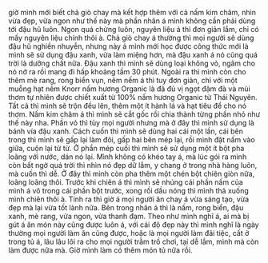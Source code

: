 giờ mình mới biết chả giò chay mà kết hợp thêm với cả nấm kim châm, nhìn vừa đẹp, vừa ngon như thế này mà phần nhân á mình không cần phải dùng tới đậu hũ luôn. Ngon quá chừng luôn, nguyên liệu á thì đơn giản lắm, chỉ có mấy nguyên liệu chính thôi à. Chả giò chay á thường thì mọi người sẽ dùng đậu hũ nghiền nhuyễn, nhưng này á mình mới học được công thức mới là mình sẽ sử dụng đậu xanh, vừa làm miệng hơn, mà đậu xanh á nó cũng quá trời là dưỡng chất nữa. Đậu xanh thì mình sẽ dùng loại không vỏ, ngâm cho nó nở ra rồi mang đi hấp khoảng tầm 30 phút. Ngoài ra thì mình còn cho thêm mè rang, rong biển vụn, nêm nếm á thì tuy đơn giản, chỉ với một muỗng hạt nêm Knorr nấm hương Organic là đã đủ vị ngọt đậm đà và mùi thơm tự nhiên được chiết xuất từ 100% nấm hương Organic từ Thái Nguyên. Tất cả thì mình sẽ trộn đều lên, thêm một ít hành lá và hạt tiêu để cho nó thơm. Nấm kim châm á thì mình sẽ cắt gốc rồi chia thành từng phần nhỏ như thế này nha. Phần vỏ thì tùy mọi người nhưng mà ở đây thì mình sử dụng là bánh vía đậu xanh. Cách cuốn thì mình sẽ dùng hai cái một lần, cái bên trong thì mình sẽ gấp lại làm đôi, gấp hai bên mép lại, rồi mình đặt nấm vào giữa, cuộn lại từ từ. Ở phần mép cuối thì mình sẽ sử dụng một ít bột pha loãng với nước, dán nó lại. Mình không có khéo tay á, mà lúc gói ra mình còn bất ngờ quá trời thì nhìn nó đẹp dữ lắm, y chang ở trong nhà hàng luôn, mà cuốn thì dễ. Ở đây thì mình còn pha thêm một chén bột chiên giòn nữa, loãng loãng thôi. Trước khi chiên á thì mình sẽ nhúng cái phần nấm của mình á vô trong cái phần bột trước, xong rồi dầu nóng thì mình thả xuống mình chiên thôi à. Tính ra thì giờ á mọi người ăn chay á vừa sáng tạo, vừa đẹp mà lại vừa tốt lành nữa. Bên trong nhân á thì là nấm, rong biển, đậu xanh, mè rang, vừa ngon, vừa thanh đạm. Theo như mình nghĩ á, ai mà bị gút á ăn món này cũng được luôn á, với cái độ đẹp này thì mình nghĩ là ngày thường mọi người làm ăn cũng được, hoặc là mọi người làm đãi tiệc, cất ở trong tủ á, lâu lâu lôi ra cho mọi người trằm trồ chơi, tại dễ lắm, mình mà còn làm được nữa mà. Giờ mình làm có thêm món tủ nữa rồi.